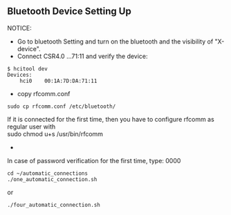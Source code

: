 Bluetooth Device Setting Up
---


NOTICE:

* Go to bluetooth Setting and turn on the bluetooth and the visibility of "X-device".
* Connect CSR4.0 ...71:11 and verify the device:
```
$ hcitool dev
Devices:
	hci0	00:1A:7D:DA:71:11
```
* copy rfcomm.conf
```
sudo cp rfcomm.conf /etc/bluetooth/
```
If it is connected for the first time, then you have to configure rfcomm as regular user with  
sudo chmod u+s /usr/bin/rfcomm

*
In case of password verification for the first time, type: 0000

```
cd ~/automatic_connections
./one_automatic_connection.sh
```
or 

```
./four_automatic_connection.sh
```
